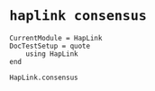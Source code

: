 # `haplink consensus`

```@meta
CurrentModule = HapLink
DocTestSetup = quote
    using HapLink
end
```

```@docs
HapLink.consensus
```
